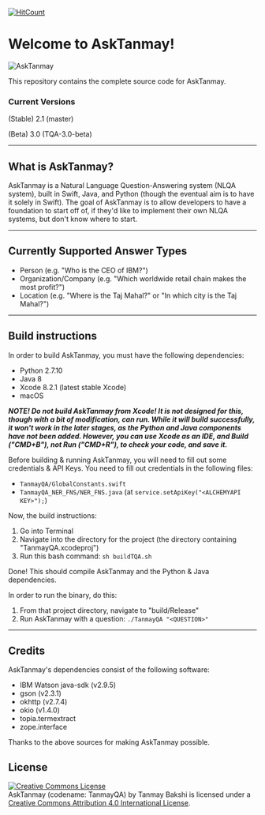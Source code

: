 [![HitCount](http://hits.dwyl.io/teamtact/https://github.com/teamtact/AskTanmay-NLQA-System-.svg)](http://hits.dwyl.io/teamtact/https://github.com/teamtact/AskTanmay-NLQA-System-)

# Welcome to AskTanmay!
![AskTanmay](http://www.tanmaybakshi.com/asktanmaylogo5.png)

This repository contains the complete source code for AskTanmay.
### Current Versions
(Stable) 2.1 (master)

(Beta) 3.0 (TQA-3.0-beta)


----------
## What is AskTanmay?
AskTanmay is a Natural Language Question-Answering system (NLQA system), built in Swift, Java, and Python (though the eventual aim is to have it solely in Swift). The goal of AskTanmay is to allow developers to have a foundation to start off of, if they'd like to implement their own NLQA systems, but don't know where to start.


----------
## Currently Supported Answer Types
 - Person (e.g. "Who is the CEO of IBM?")
 - Organization/Company (e.g. "Which worldwide retail chain makes the most profit?")
 - Location (e.g. "Where is the Taj Mahal?" or "In which city is the Taj Mahal?")


----------
## Build instructions
In order to build AskTanmay, you must have the following dependencies:

 - Python 2.7.10
 - Java 8
 - Xcode 8.2.1 (latest stable Xcode)
 - macOS

***NOTE! Do not build AskTanmay from Xcode! It is not designed for this, though with a bit of modification, can run. While it will build successfully, it won't work in the later stages, as the Python and Java components have not been added. However, you can use Xcode as an IDE, and Build ("CMD+B"), not Run ("CMD+R"), to check your code, and save it.***

Before building & running AskTanmay, you will need to fill out some credentials & API Keys. You need to fill out credentials in the following files:
- `TanmayQA/GlobalConstants.swift`
- `TanmayQA_NER_FNS/NER_FNS.java` (at `service.setApiKey("<ALCHEMYAPI KEY>");`)

Now, the build instructions:

 1. Go into Terminal
 2. Navigate into the directory for the project (the directory
        containing "TanmayQA.xcodeproj")
 3. Run this bash command: `sh buildTQA.sh`
 
Done! This should compile AskTanmay and the Python & Java dependencies.

In order to run the binary, do this:

 1. From that project directory, navigate to "build/Release"
 2. Run AskTanmay with a question: `./TanmayQA "<QUESTION>"`

----------
## Credits
AskTanmay's dependencies consist of the following software:
- IBM Watson java-sdk (v2.9.5)
- gson (v2.3.1)
- okhttp (v2.7.4)
- okio (v1.4.0)
- topia.termextract
- zope.interface

Thanks to the above sources for making AskTanmay possible.

## License

<a rel="license" href="http://creativecommons.org/licenses/by/4.0/"><img alt="Creative Commons License" style="border-width:0" src="https://i.creativecommons.org/l/by/4.0/88x31.png" /></a><br /><span xmlns:dct="http://purl.org/dc/terms/" property="dct:title">AskTanmay (codename: TanmayQA)</span> by <span xmlns:cc="http://creativecommons.org/ns#" property="cc:attributionName">Tanmay Bakshi</span> is licensed under a <a rel="license" href="http://creativecommons.org/licenses/by/4.0/">Creative Commons Attribution 4.0 International License</a>.
